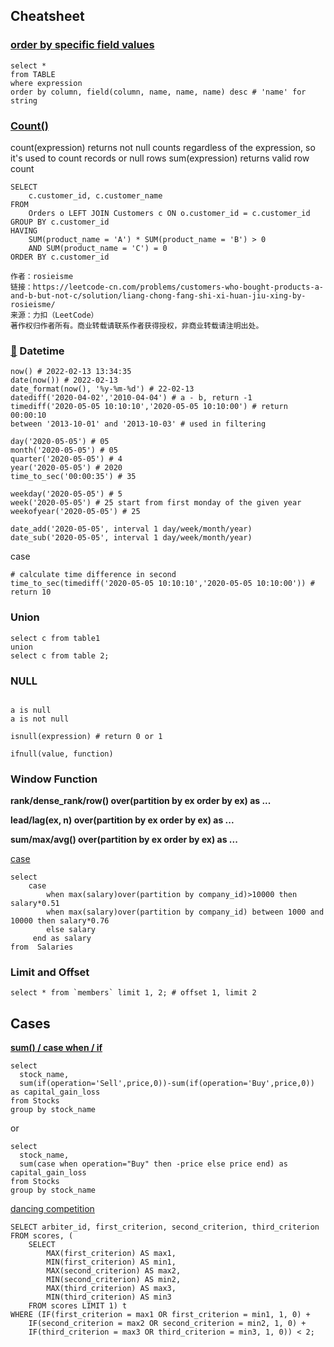 ## Cheatsheet

### [order by specific field values](https://github.com/waqar3/CodeSignal-Databases/blob/86ed893c93dccd8f954f696978302acd4c56e51e/10-mischievousNephews/mischievousNephews.sql)
```mysql
select *
from TABLE
where expression
order by column, field(column, name, name, name) desc # 'name' for string
```

### [Count()](https://www.cnblogs.com/zhuchenglin/p/12077989.html)
count(expression) returns not null counts regardless of the expression, so it's used to count records or null rows
sum(expression) returns valid row count
```mysql
SELECT
    c.customer_id, c.customer_name
FROM
    Orders o LEFT JOIN Customers c ON o.customer_id = c.customer_id
GROUP BY c.customer_id
HAVING
    SUM(product_name = 'A') * SUM(product_name = 'B') > 0
    AND SUM(product_name = 'C') = 0
ORDER BY c.customer_id

作者：rosieisme
链接：https://leetcode-cn.com/problems/customers-who-bought-products-a-and-b-but-not-c/solution/liang-chong-fang-shi-xi-huan-jiu-xing-by-rosieisme/
来源：力扣（LeetCode）
著作权归作者所有。商业转载请联系作者获得授权，非商业转载请注明出处。
```

### [🔗](https://www.mysqltutorial.org/mysql-date/) Datetime
```mysql
now() # 2022-02-13 13:34:35
date(now()) # 2022-02-13
date_format(now(), '%y-%m-%d') # 22-02-13
datediff('2020-04-02','2010-04-04') # a - b, return -1
timediff('2020-05-05 10:10:10','2020-05-05 10:10:00') # return 00:00:10
between '2013-10-01' and '2013-10-03' # used in filtering

day('2020-05-05') # 05
month('2020-05-05') # 05
quarter('2020-05-05') # 4
year('2020-05-05') # 2020
time_to_sec('00:00:35') # 35

weekday('2020-05-05') # 5 
week('2020-05-05') # 25 start from first monday of the given year
weekofyear('2020-05-05') # 25

date_add('2020-05-05', interval 1 day/week/month/year)
date_sub('2020-05-05', interval 1 day/week/month/year)
```
case
```mysql
# calculate time difference in second
time_to_sec(timediff('2020-05-05 10:10:10','2020-05-05 10:10:00')) # return 10
```

### Union
```mysql
select c from table1
union
select c from table 2;
```
### NULL
```mysql

a is null
a is not null

isnull(expression) # return 0 or 1

ifnull(value, function)
```

### Window Function

**rank/dense_rank/row() over(partition by ex order by ex) as ...**

**lead/lag(ex, n) over(partition by ex order by ex) as ...**

**sum/max/avg() over(partition by ex order by ex) as ...**

[case](https://leetcode-cn.com/problems/calculate-salaries/solution/xiao-bai-si-lu-zhi-jie-qiu-chu-lai-jiu-x-0xlg/)
```mysql
select
    case 
        when max(salary)over(partition by company_id)>10000 then salary*0.51
        when max(salary)over(partition by company_id) between 1000 and 10000 then salary*0.76
        else salary 
     end as salary
from  Salaries
```

### Limit and Offset
```mysql
select * from `members` limit 1, 2; # offset 1, limit 2
```
## Cases
**[sum() / case when / if](https://leetcode-cn.com/problems/capital-gainloss/)**
```mysql
select 
  stock_name, 
  sum(if(operation='Sell',price,0))-sum(if(operation='Buy',price,0)) as capital_gain_loss 
from Stocks
group by stock_name
```
or
```mysql
select  
  stock_name, 
  sum(case when operation="Buy" then -price else price end) as capital_gain_loss
from Stocks 
group by stock_name
```
[dancing competition](https://wachino.github.io/codefights/codefights-arcade/codefights-arcade-databases/63_dancingCompetition/README.html)
```mysql
SELECT arbiter_id, first_criterion, second_criterion, third_criterion
FROM scores, (
    SELECT 
        MAX(first_criterion) AS max1,
        MIN(first_criterion) AS min1,
        MAX(second_criterion) AS max2,
        MIN(second_criterion) AS min2,
        MAX(third_criterion) AS max3,
        MIN(third_criterion) AS min3
    FROM scores LIMIT 1) t
WHERE (IF(first_criterion = max1 OR first_criterion = min1, 1, 0) + 
    IF(second_criterion = max2 OR second_criterion = min2, 1, 0) + 
    IF(third_criterion = max3 OR third_criterion = min3, 1, 0)) < 2;
```
